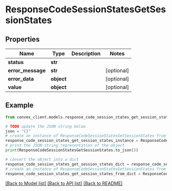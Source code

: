 # ResponseCodeSessionStatesGetSessionStates


## Properties

Name | Type | Description | Notes
------------ | ------------- | ------------- | -------------
**status** | **str** |  | 
**error_message** | **str** |  | [optional] 
**error_data** | **object** |  | [optional] 
**value** | **object** |  | [optional] 

## Example

```python
from convex_client.models.response_code_session_states_get_session_states import ResponseCodeSessionStatesGetSessionStates

# TODO update the JSON string below
json = "{}"
# create an instance of ResponseCodeSessionStatesGetSessionStates from a JSON string
response_code_session_states_get_session_states_instance = ResponseCodeSessionStatesGetSessionStates.from_json(json)
# print the JSON string representation of the object
print(ResponseCodeSessionStatesGetSessionStates.to_json())

# convert the object into a dict
response_code_session_states_get_session_states_dict = response_code_session_states_get_session_states_instance.to_dict()
# create an instance of ResponseCodeSessionStatesGetSessionStates from a dict
response_code_session_states_get_session_states_from_dict = ResponseCodeSessionStatesGetSessionStates.from_dict(response_code_session_states_get_session_states_dict)
```
[[Back to Model list]](../README.md#documentation-for-models) [[Back to API list]](../README.md#documentation-for-api-endpoints) [[Back to README]](../README.md)


